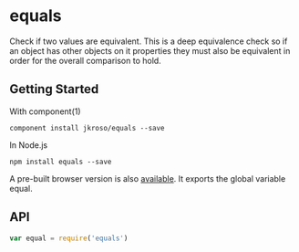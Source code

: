 # equals

Check if two values are equivalent. This is a deep equivalence check so if an object has other objects on it properties they must also be equivalent in order for the overall comparison to hold. 

## Getting Started

With component(1) 

`component install jkroso/equals --save`

In Node.js 

`npm install equals --save`

A pre-built browser version is also [available](https://raw.github.com/jkroso/equals/master/dist/equals.min.js). It exports the global variable equal. 

## API

```javascript
var equal = require('equals')
```
